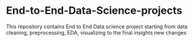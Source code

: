 # End-to-End-Data-Science-projects
This repository contains End to End Data science project starting from data cleaning, preprocessing, EDA, visualizing to the final insights
new changes
